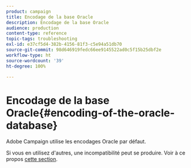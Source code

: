 ```yaml
---
product: campaign
title: Encodage de la base Oracle
description: Encodage de la base Oracle
audience: production
content-type: reference
topic-tags: troubleshooting
exl-id: e37cf5d4-382b-4156-81f3-c5e94a51db70
source-git-commit: 98d646919fedc66ee9145522ad0c5f15b25dbf2e
workflow-type: ht
source-wordcount: '39'
ht-degree: 100%

---
```


# Encodage de la base Oracle{#encoding-of-the-oracle-database}

Adobe Campaign utilise les encodages Oracle par défaut.

Si vous en utilisez d&#39;autres, une incompatibilité peut se produire. Voir à ce propos [cette section](../../installation/using/database.md#oracle).
